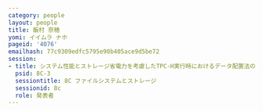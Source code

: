 ```yaml
---
category: people
layout: people
title: 飯村 奈穂
yomi: イイムラ ナホ
pageid: '4076'
emailhash: 77c9309edfc5795e90b405ace9d5be72
session:
- title: システム性能とストレージ省電力を考慮したTPC-H実行時におけるデータ配置法の評価
  psid: 8C-3
  sessiontitle: 8C ファイルシステムとストレージ
  sessionid: 8c
  role: 発表者
---
```

